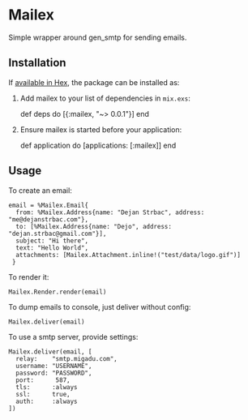 # Mailex

Simple wrapper around gen_smtp for sending emails.

## Installation

If [available in Hex](https://hex.pm/docs/publish), the package can be installed as:

  1. Add mailex to your list of dependencies in `mix.exs`:

        def deps do
          [{:mailex, "~> 0.0.1"}]
        end

  2. Ensure mailex is started before your application:

        def application do
          [applications: [:mailex]]
        end


## Usage

To create an email:

    email = %Mailex.Email{
      from: %Mailex.Address{name: "Dejan Strbac", address: "me@dejanstrbac.com"},
      to: [%Mailex.Address{name: "Dejo", address: "dejan.strbac@gmail.com"}],
      subject: "Hi there",
      text: "Hello World",
      attachments: [Mailex.Attachment.inline!("test/data/logo.gif")]
     }


To render it:

    Mailex.Render.render(email)


To dump emails to console, just deliver without config:

    Mailex.deliver(email)


To use a smtp server, provide settings:


    Mailex.deliver(email, [
      relay:    "smtp.migadu.com",
      username: "USERNAME",
      password: "PASSWORD",
      port:      587,
      tls:      :always
      ssl:      true,
      auth:     :always
    ])
